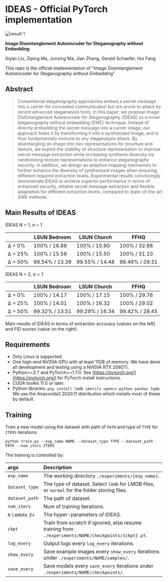 # IDEAS - Official PyTorch implementation

![result 1](imgs/result_1.png "The synthesised images of IDEAS.")

**Image Disentanglement Autoencoder for Steganography without Embedding**

Xiyao Liu, Ziping Ma, Junxing Ma, Jian Zhang, Gerald Schaefer, Hui Fang

This repo is the official implementation of "Image Disentanglement Autoencoder for Steganography without Embedding"

## Abstract
> Conventional steganography approaches embed a secret
message into a carrier for concealed communication but
are prone to attack by recent advanced steganalysis tools.
In this paper, we propose Image DisEntanglement Autoencoder
for Steganography (IDEAS) as a novel steganography
without embedding (SWE) technique. Instead of directly
embedding the secret message into a carrier image, our approach
hides it by transforming it into a synthesised image,
and is thus fundamentally immune to any steganalysis attack.
By disentangling an image into two representations
for structure and texture, we exploit the stability of structure
representation to improve secret message extraction while
increasing synthesis diversity via randomising texture representations
to enhance steganography security. In addition,
we design an adaptive mapping mechanism to further
enhance the diversity of synthesised images when ensuring
different required extraction levels. Experimental results
convincingly demonstrate IDEAS to achieve superior
performance in terms of enhanced security, reliable secret
message extraction and flexible adaptation for different extraction
levels, compared to state-of-the-art SWE methods.

## Main Results of IDEAS

IDEAS N = 1, σ = 1

|         | LSUN Bedroom   | LSUN Church    | FFHQ           |
|---------|----------------|----------------|----------------|
| Δ = 0%  | 100% / 16.88   | 100% / 15.90   | 100% / 32.88   |
| Δ = 25% | 100% / 15.56   | 100% / 15.50   | 100% / 31.10   |
| Δ = 50% | 99.54% / 13.39 | 99.55% / 14.48 | 99.49% / 29.31 |

IDEAS N = 2, σ = 1

|         | LSUN Bedroom   | LSUN Church    | FFHQ           |
|---------|----------------|----------------|----------------|
| Δ = 0%  | 100% / 14.17   | 100% / 17.15   | 100% / 29.76   |
| Δ = 25% | 100% / 14.01   | 100% / 16.32   | 100% / 29.02   |
| Δ = 50% | 99.32% / 13.51 | 99.29% / 16.34 | 99.42% / 28.45 |

Main results of IDEAS in terms of extraction accuracy (values on the left) and FID scores (value on the right).

## Requirements
* Only Linux is supported.
* One high-end NVIDIA GPU with at least 11GB of memory. We have done all development and testing using a NVIDIA RTX 2080Ti.
* Python>=3.7 and PyTorch>=1.7.0. See [https://pytorch.org/](https://pytorch.org/) for PyTorch install instructions.
* CUDA toolkit 11.0 or later.
* Python libraries: `pip install lmdb imutils opencv-python pandas tqdm`. We use the Anaconda3 2020.11 distribution which installs most of these by default.

## Training
Train a new model using the dataset with path of `PATH` and type of `TYPE` for `ITERS` iterations.
```shell
python train.py --exp_name NAME --dataset_type TYPE --dataset_path PATH --num_iters ITERS
```    
The training is controlled by:

| args            | Description                                                                                          |
|:----------------|:-----------------------------------------------------------------------------------------------------|
| `exp_name`      | The working directory `./experiments/{exp_name}`.                                                    |
| `dataset_type`  | The type of dataset. Select `lmdb` for LMDB files, or `normal` for the folder storing files.         |
| `dataset_path`  | The path of dataset.                                                                                 |
| `num_iters`     | Num of training iterations.                                                                          |
| `N` `lambda_Ex` | The hyper-parameters of IDEAS.                                                                       |
| `ckpt`          | Train from scratch if ignored, else resume training from `./experiments/NAME/checkpoints/{ckpt}.pt`. |
| `log_every`     | Output logs every `log_every` iterations.                                                            |
| `show_every`    | Save example images every `show_every` iterations under `./experiments/NAME/samples/`.               |
| `save_every`    | Save models every `save_every` iterations under `./experiments/NAME/checkpoints/`.                   |

